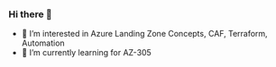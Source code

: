 ### Hi there 👋

- 🔭 I’m interested in Azure Landing Zone Concepts, CAF, Terraform, Automation
- 🌱 I’m currently learning for AZ-305

<!--
**DaZzLa09/dazzla09** is a ✨ _special_ ✨ repository because its `README.md` (this file) appears on your GitHub profile.

Here are some ideas to get you started:

- 🔭 I’m currently working on ...
- 🌱 I’m currently learning ...
- 👯 I’m looking to collaborate on ...
- 🤔 I’m looking for help with ...
- 💬 Ask me about ...
- 📫 How to reach me: ...
- 😄 Pronouns: ...
- ⚡ Fun fact: ...
-->
